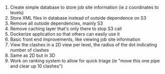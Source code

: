 
1. Create simple database to store job site information (ie z coordinates to levels)
2. Store XML files in database instead of outside dependence on S3
3. Remove all outside dependencies, mainly S3
4. Remove caching layer that's only there to stop S3 call
5. Dockerize application so that others can easily use it
6. Basic front end improvements, like viewing job site information
7. View the clashes in a 2D view per level, the radius of the dot indicating number of clashes
8. Same as 2D but in 3D
9. Work on ranking system to allow for quick triage (ie "move this one pipe and clear up 10 clashes")
